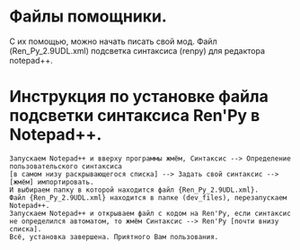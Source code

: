 # Файлы помощники.
С их помощью, можно начать писать свой мод.
Файл (Ren_Py_2.9UDL.xml) подсветка синтаксиса (renpy) для редактора notepad++.

# Инструкция по установке файла подсветки синтаксиса Ren'Py в Notepad++.

    Запускаем Notepad++ и вверху программы жмём, Синтаксис --> Определение пользовательского синтаксиса
    [в самом низу раскрывающегося списка] --> Задать свой синтаксис --> [жмём] импортировать.
    И выбираем папку в которой находится файл {Ren_Py_2.9UDL.xml}.
    Файл {Ren_Py_2.9UDL.xml} находится в папке (dev_files), перезапускаем Notepad++.
    Запускаем Notepad++ и открываем файл с кодом на Ren'Py, если синтаксис не определился автоматом, то жмём Синтаксис --> Ren'Py [почти внизу списка].
    Всё, установка завершена. Приятного Вам пользования.
